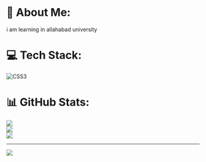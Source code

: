 # 💫 About Me:
i am learning in allahabad university 


# 💻 Tech Stack:
![CSS3](https://img.shields.io/badge/css3-%231572B6.svg?style=for-the-badge&logo=css3&logoColor=white)
# 📊 GitHub Stats:
![](https://github-readme-stats.vercel.app/api?username=Raj-Singhaniya-0508&theme=dark&hide_border=true&include_all_commits=true&count_private=true)<br/>
![](https://github-readme-streak-stats.herokuapp.com/?user=Raj-Singhaniya-0508&theme=dark&hide_border=true)<br/>
![](https://github-readme-stats.vercel.app/api/top-langs/?username=Raj-Singhaniya-0508&theme=dark&hide_border=true&include_all_commits=true&count_private=true&layout=compact)

---
[![](https://visitcount.itsvg.in/api?id=Raj-Singhaniya-0508&icon=0&color=0)](https://visitcount.itsvg.in)

<!-- Proudly created with GPRM ( https://gprm.itsvg.in ) -->
